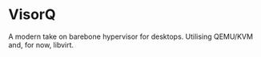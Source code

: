 # VisorQ
A modern take on barebone hypervisor for desktops. Utilising QEMU/KVM and, for now, libvirt.
